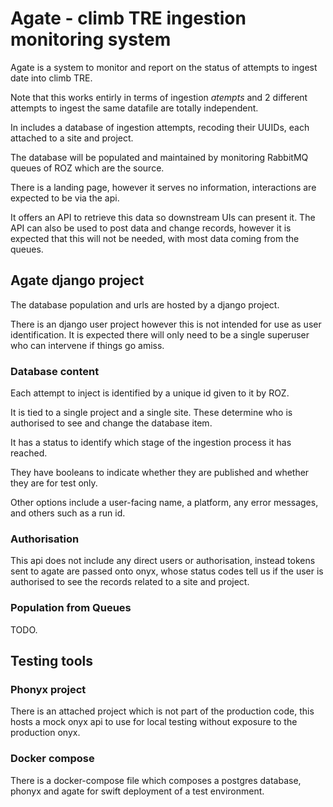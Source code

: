# Agate - climb TRE ingestion monitoring system

Agate is a system to monitor and report on the status of attempts to ingest date into climb TRE.

Note that this works entirly in terms of ingestion *atempts* and 2 different attempts to ingest the same datafile are totally independent.

In includes a database of ingestion attempts, recoding their UUIDs, each attached to a site and project.

The database will be populated and maintained by monitoring RabbitMQ queues of ROZ which are the source.

There is a landing page, however it serves no information, interactions are expected to be via the api.

It offers an API to retrieve this data so downstream UIs can present it.
The API can also be used to post data and change records, however it is expected that this will not be needed, with most data coming from the queues.



## Agate django project

The database population and urls are hosted by a django project.

There is an django user project however this is not intended for use as user identification.
It is expected there will only need to be a single superuser who can intervene if things go amiss.

### Database content

Each attempt to inject is identified by a unique id given to it by ROZ. 

It is tied to a single project and a single site. These determine who is authorised to see and change the database item.

It has a status to identify which stage of the ingestion process it has reached.

They have booleans to indicate whether they are published and whether they are for test only.

Other options include a user-facing name, a platform, any error messages, and others such as a run id.



### Authorisation

This api does not include any direct users or authorisation, instead tokens sent to agate are passed onto onyx, whose status codes tell us if the
user is authorised to see the records related to a site and project.

### Population from Queues

TODO.


## Testing tools

### Phonyx project

There is an attached project which is not part of the production code, this hosts a mock onyx api to use for local testing without exposure to the production onyx.

### Docker compose

There is a docker-compose file which composes a postgres database, phonyx and agate for swift deployment of a test environment.
